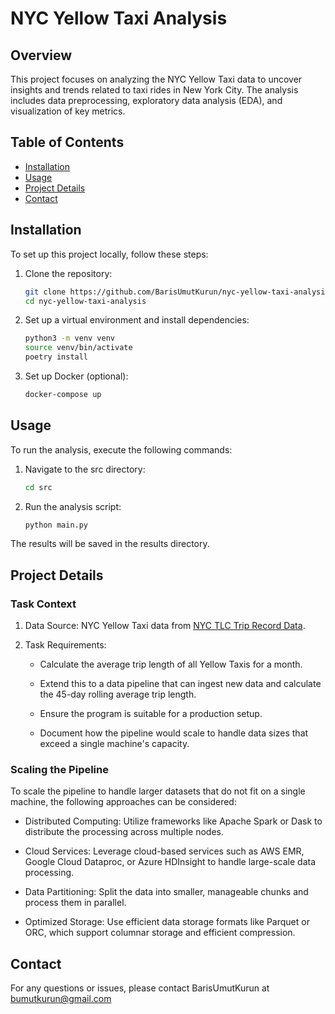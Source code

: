 # NYC Yellow Taxi Analysis

## Overview

This project focuses on analyzing the NYC Yellow Taxi data to uncover insights and trends related to taxi rides in New York City. The analysis includes data preprocessing, exploratory data analysis (EDA), and visualization of key metrics.

## Table of Contents

- [Installation](#installation)
- [Usage](#usage)
- [Project Details](#project-details)
- [Contact](#contact)

## Installation

To set up this project locally, follow these steps:

1. Clone the repository:
   ```bash
   git clone https://github.com/BarisUmutKurun/nyc-yellow-taxi-analysis.git
   cd nyc-yellow-taxi-analysis
2. Set up a virtual environment and install dependencies:
   ```bash
   python3 -m venv venv
   source venv/bin/activate
   poetry install
3. Set up Docker (optional):
   ```bash
   docker-compose up

## Usage

To run the analysis, execute the following commands:

1. Navigate to the src directory:
   ```bash
   cd src
2. Run the analysis script:
   ```bash
   python main.py

The results will be saved in the results directory.

## Project Details

### Task Context

1. Data Source: NYC Yellow Taxi data from [NYC TLC Trip Record Data](https://www.nyc.gov/site/tlc/about/tlc-trip-record-data.page).
2. Task Requirements:

   - Calculate the average trip length of all Yellow Taxis for a month.

   - Extend this to a data pipeline that can ingest new data and calculate the 45-day rolling average trip length.

   - Ensure the program is suitable for a production setup.

   - Document how the pipeline would scale to handle data sizes that exceed a single machine's capacity.

### Scaling the Pipeline

To scale the pipeline to handle larger datasets that do not fit on a single machine, the following approaches can be considered:

   - Distributed Computing: Utilize frameworks like Apache Spark or Dask to distribute the processing across multiple nodes.

   - Cloud Services: Leverage cloud-based services such as AWS EMR, Google Cloud Dataproc, or Azure HDInsight to handle large-scale data processing.

   - Data Partitioning: Split the data into smaller, manageable chunks and process them in parallel.

   - Optimized Storage: Use efficient data storage formats like Parquet or ORC, which support columnar storage and efficient compression.
   

## Contact

For any questions or issues, please contact BarisUmutKurun at bumutkurun@gmail.com



